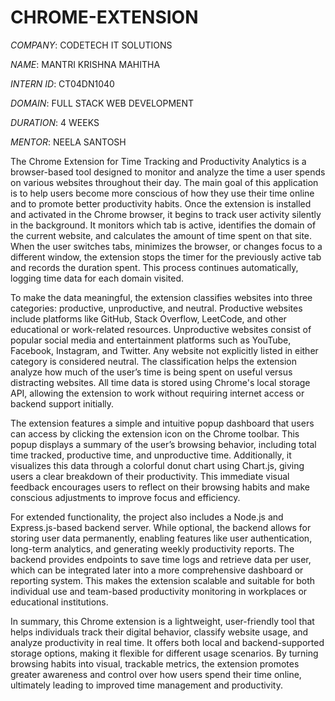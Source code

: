 # CHROME-EXTENSION

*COMPANY*: CODETECH IT SOLUTIONS

*NAME*: MANTRI KRISHNA MAHITHA

*INTERN ID*: CT04DN1040

*DOMAIN*: FULL STACK WEB DEVELOPMENT

*DURATION*: 4 WEEKS

*MENTOR*: NEELA SANTOSH

The Chrome Extension for Time Tracking and Productivity Analytics is a browser-based tool designed to monitor and analyze the time a user spends on various websites throughout their day. The main goal of this application is to help users become more conscious of how they use their time online and to promote better productivity habits. Once the extension is installed and activated in the Chrome browser, it begins to track user activity silently in the background. It monitors which tab is active, identifies the domain of the current website, and calculates the amount of time spent on that site. When the user switches tabs, minimizes the browser, or changes focus to a different window, the extension stops the timer for the previously active tab and records the duration spent. This process continues automatically, logging time data for each domain visited.

To make the data meaningful, the extension classifies websites into three categories: productive, unproductive, and neutral. Productive websites include platforms like GitHub, Stack Overflow, LeetCode, and other educational or work-related resources. Unproductive websites consist of popular social media and entertainment platforms such as YouTube, Facebook, Instagram, and Twitter. Any website not explicitly listed in either category is considered neutral. The classification helps the extension analyze how much of the user’s time is being spent on useful versus distracting websites. All time data is stored using Chrome's local storage API, allowing the extension to work without requiring internet access or backend support initially.

The extension features a simple and intuitive popup dashboard that users can access by clicking the extension icon on the Chrome toolbar. This popup displays a summary of the user’s browsing behavior, including total time tracked, productive time, and unproductive time. Additionally, it visualizes this data through a colorful donut chart using Chart.js, giving users a clear breakdown of their productivity. This immediate visual feedback encourages users to reflect on their browsing habits and make conscious adjustments to improve focus and efficiency.

For extended functionality, the project also includes a Node.js and Express.js-based backend server. While optional, the backend allows for storing user data permanently, enabling features like user authentication, long-term analytics, and generating weekly productivity reports. The backend provides endpoints to save time logs and retrieve data per user, which can be integrated later into a more comprehensive dashboard or reporting system. This makes the extension scalable and suitable for both individual use and team-based productivity monitoring in workplaces or educational institutions.

In summary, this Chrome extension is a lightweight, user-friendly tool that helps individuals track their digital behavior, classify website usage, and analyze productivity in real time. It offers both local and backend-supported storage options, making it flexible for different usage scenarios. By turning browsing habits into visual, trackable metrics, the extension promotes greater awareness and control over how users spend their time online, ultimately leading to improved time management and productivity.

